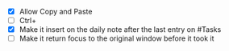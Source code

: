 - [x] Allow Copy and Paste
- [ ] Ctrl+
- [x] Make it insert on the daily note after the last entry on #Tasks
- [ ] Make it return focus to the original window before it took it
